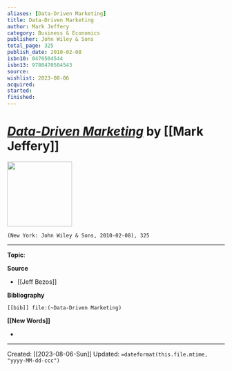 ```yaml
---
aliases: [Data-Driven Marketing]
title: Data-Driven Marketing
author: Mark Jeffery
category: Business & Economics
publisher: John Wiley & Sons
total_page: 325
publish_date: 2010-02-08
isbn10: 0470504544
isbn13: 9780470504543
source: 
wishlist: 2023-08-06
acquired: 
started: 
finished: 
---
```

# *[Data-Driven Marketing]()* by [[Mark Jeffery]]

<img src="http://books.google.com/books/content?id=rxc4DwAAQBAJ&printsec=frontcover&img=1&zoom=1&edge=curl&source=gbs_api" width=150>

`(New York: John Wiley & Sons, 2010-02-08), 325`



--- 
**Topic**: 

**Source**
- [[Jeff Bezos]]

**Bibliography**

```query
[[bib]] file:(~Data-Driven Marketing)
```
 

**[[New Words]]**

- 

---
Created: [[2023-08-06-Sun]]
Updated: `=dateformat(this.file.mtime, "yyyy-MM-dd-ccc")`
